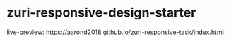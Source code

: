 # zuri-responsive-design-starter

live-preview: https://aarond2018.github.io/zuri-responsive-task/index.html
